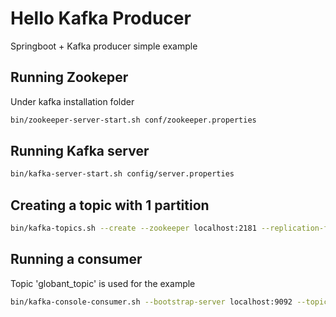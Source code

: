 # Hello Kafka Producer

Springboot + Kafka producer simple example

## Running Zookeper

Under kafka installation folder

```bash
bin/zookeeper-server-start.sh conf/zookeeper.properties
```

## Running Kafka server

```bash
bin/kafka-server-start.sh config/server.properties
```

## Creating a topic with 1 partition

```bash
bin/kafka-topics.sh --create --zookeeper localhost:2181 --replication-factor 1 --partitions 1 --topic globant_topic
```

## Running a consumer
Topic 'globant_topic' is used for the example

```bash
bin/kafka-console-consumer.sh --bootstrap-server localhost:9092 --topic globant_topic --from-beginning
```